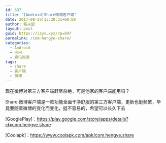 ```yaml
---
id: 697
title: '[Android]Share微博客户端'
date: 2017-08-25T13:20:31+00:00
author: 稻米鼠
layout: post
guid: https://izyx.xyz/?p=697
permalink: /com-hengye-share/
categories:
  - Android
  - 应用
  - 资讯阅读
tags:
  - share
  - 客户端
  - 微博
---
```

现在微博对第三方客户端赶尽杀绝，可是他家的客户端能用吗？

Share 微博客户端是一款功能全面干净舒服的第三方客户端，更新也挺频繁，毕竟要随着微博的变化而变化，挺不容易的，希望可以长久下去

[GooglePlay]：<https://play.google.com/store/apps/details?id=com.hengye.share>

[Coolapk]：<https://www.coolapk.com/apk/com.hengye.share>